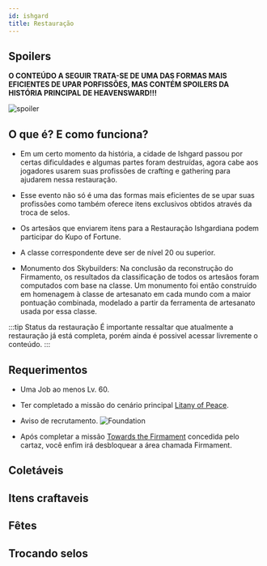 ```yaml
---
id: ishgard
title: Restauração 
---
```


## Spoilers
**O CONTEÚDO A SEGUIR TRATA-SE DE UMA DAS FORMAS MAIS EFICIENTES DE UPAR PORFISSÕES, MAS CONTÉM  SPOILERS DA HISTÓRIA PRINCIPAL DE HEAVENSWARD!!!**

![spoiler](https://i.imgur.com/agkiA9c.jpg)

## O que é? E como funciona?

- Em um certo momento da história, a cidade de Ishgard passou por certas dificuldades e algumas partes foram destruídas, agora cabe aos jogadores usarem suas profissões de crafting e gathering para ajudarem nessa restauração.

- Esse evento não só é uma das formas mais eficientes de se upar suas profissões como também oferece itens exclusivos obtidos através da troca de selos.

- Os artesãos que enviarem itens para a Restauração Ishgardiana podem participar do Kupo of Fortune.
- A classe correspondente deve ser de nível 20 ou superior.

- Monumento dos Skybuilders: Na conclusão da reconstrução do Firmamento, os resultados da classificação de todos os artesãos foram computados com base na classe. Um monumento foi então construído em homenagem à classe de artesanato em cada mundo com a maior pontuação combinada, modelado a partir da ferramenta de artesanato usada por essa classe.

:::tip Status da restauração
 É importante ressaltar que atualmente a restauração já está completa, porém ainda é possivel acessar livremente o conteúdo.
:::


## Requerimentos

- Uma Job ao menos Lv. 60.

- Ter completado a missão do cenário principal [Litany of Peace](https://na.finalfantasyxiv.com/lodestone/playguide/db/quest/5c20f6c7a0f/).

- Aviso de recrutamento.
    ![Foundation](https://img.finalfantasyxiv.com/lds/h/X/iM_yDo-VWlmUYoxzVeBysUVpBU.png)
- Após completar a missão [Towards the Firmament](https://na.finalfantasyxiv.com/lodestone/playguide/db/quest/5c20f6c7a0f/) concedida pelo cartaz, você enfim irá desbloquear a área chamada Firmament.

## Coletáveis 

## Itens craftaveis

## Fêtes

## Trocando selos
